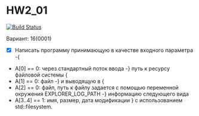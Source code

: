 # HW2_01

[![Build Status](https://travis-ci.org/desta-study/HW2_01.svg?branch=master)](https://travis-ci.org/desta-study/HW2_01)

Вариант: 16(0001)

- [x] Написать программу принимающую в качестве входного параметра
-{
- A[0] == 0: через стандартный поток ввода
-} путь к ресурсу файловой системы {
- A[1] == 0: файл
-} и выводящую в {
- A[2] == 0: файл, путь к файлу задается с помощью переменной окружения EXPLORER_LOG_PATH
-} информацию следующего вида
- A[3..4] == 1: имя, размер, дата модификации
} c использованием std::filesystem.
